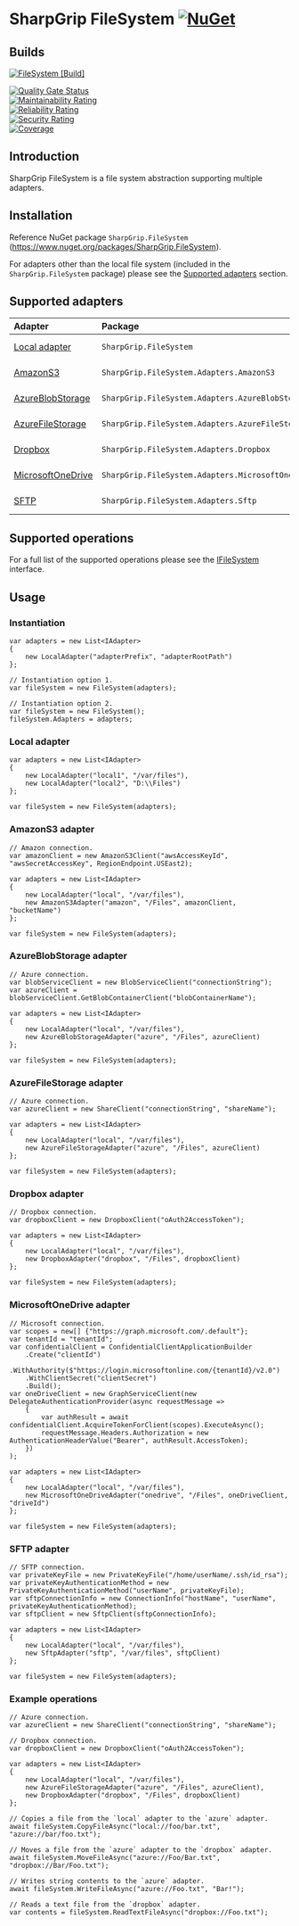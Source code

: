 # SharpGrip FileSystem [![NuGet](https://img.shields.io/nuget/v/SharpGrip.FileSystem)](https://www.nuget.org/packages/SharpGrip.FileSystem)

## Builds
[![FileSystem [Build]](https://github.com/SharpGrip/FileSystem/actions/workflows/Build.yaml/badge.svg)](https://github.com/SharpGrip/FileSystem/actions/workflows/Build.yaml)

[![Quality Gate Status](https://sonarcloud.io/api/project_badges/measure?project=SharpGrip_FileSystem&metric=alert_status)](https://sonarcloud.io/summary/overall?id=SharpGrip_FileSystem) \
[![Maintainability Rating](https://sonarcloud.io/api/project_badges/measure?project=SharpGrip_FileSystem&metric=sqale_rating)](https://sonarcloud.io/summary/overall?id=SharpGrip_FileSystem) \
[![Reliability Rating](https://sonarcloud.io/api/project_badges/measure?project=SharpGrip_FileSystem&metric=reliability_rating)](https://sonarcloud.io/summary/overall?id=SharpGrip_FileSystem) \
[![Security Rating](https://sonarcloud.io/api/project_badges/measure?project=SharpGrip_FileSystem&metric=security_rating)](https://sonarcloud.io/summary/overall?id=SharpGrip_FileSystem) \
[![Coverage](https://sonarcloud.io/api/project_badges/measure?project=SharpGrip_FileSystem&metric=coverage)](https://sonarcloud.io/summary/overall?id=SharpGrip_FileSystem)

## Introduction
SharpGrip FileSystem is a file system abstraction supporting multiple adapters.

## Installation
Reference NuGet package `SharpGrip.FileSystem` (https://www.nuget.org/packages/SharpGrip.FileSystem).

For adapters other than the local file system (included in the `SharpGrip.FileSystem` package) please see the [Supported adapters](#supported-adapters) section.

## Supported adapters
| Adapter                                         | Package                                           | NuGet                                                                                                                                                                      |
|:------------------------------------------------|:--------------------------------------------------|:---------------------------------------------------------------------------------------------------------------------------------------------------------------------------|
| [Local adapter](#local-adapter)                 | `SharpGrip.FileSystem`                            | [![NuGet](https://img.shields.io/nuget/v/SharpGrip.FileSystem)](https://www.nuget.org/packages/SharpGrip.FileSystem)                                                       |
| [AmazonS3](#amazons3-adapter)                   | `SharpGrip.FileSystem.Adapters.AmazonS3`          | [![NuGet](https://img.shields.io/nuget/v/SharpGrip.FileSystem.Adapters.AmazonS3)](https://www.nuget.org/packages/SharpGrip.FileSystem.Adapters.AmazonS3)                   |
| [AzureBlobStorage](#azureblobstorage-adapter)   | `SharpGrip.FileSystem.Adapters.AzureBlobStorage`  | [![NuGet](https://img.shields.io/nuget/v/SharpGrip.FileSystem.Adapters.AzureBlobStorage)](https://www.nuget.org/packages/SharpGrip.FileSystem.Adapters.AzureBlobStorage)   |
| [AzureFileStorage](#azurefilestorage-adapter)   | `SharpGrip.FileSystem.Adapters.AzureFileStorage`  | [![NuGet](https://img.shields.io/nuget/v/SharpGrip.FileSystem.Adapters.AzureFileStorage)](https://www.nuget.org/packages/SharpGrip.FileSystem.Adapters.AzureFileStorage)   |
| [Dropbox](#dropbox-adapter)                     | `SharpGrip.FileSystem.Adapters.Dropbox`           | [![NuGet](https://img.shields.io/nuget/v/SharpGrip.FileSystem.Adapters.Dropbox)](https://www.nuget.org/packages/SharpGrip.FileSystem.Adapters.Dropbox)                     |
| [MicrosoftOneDrive](#microsoftonedrive-adapter) | `SharpGrip.FileSystem.Adapters.MicrosoftOneDrive` | [![NuGet](https://img.shields.io/nuget/v/SharpGrip.FileSystem.Adapters.MicrosoftOneDrive)](https://www.nuget.org/packages/SharpGrip.FileSystem.Adapters.MicrosoftOneDrive) |
| [SFTP](#sftp-adapter)                           | `SharpGrip.FileSystem.Adapters.Sftp`              | [![NuGet](https://img.shields.io/nuget/v/SharpGrip.FileSystem.Adapters.Sftp)](https://www.nuget.org/packages/SharpGrip.FileSystem.Adapters.Sftp)                           |

## Supported operations
For a full list of the supported operations please see the [IFileSystem](../master/FileSystem/src/IFileSystem.cs) interface.

## Usage

### Instantiation
```
var adapters = new List<IAdapter>
{
    new LocalAdapter("adapterPrefix", "adapterRootPath")
};

// Instantiation option 1.
var fileSystem = new FileSystem(adapters);

// Instantiation option 2.
var fileSystem = new FileSystem();
fileSystem.Adapters = adapters;
```

### Local adapter
```
var adapters = new List<IAdapter>
{
    new LocalAdapter("local1", "/var/files"),
    new LocalAdapter("local2", "D:\\Files")
};

var fileSystem = new FileSystem(adapters);
```

### AmazonS3 adapter
```
// Amazon connection.
var amazonClient = new AmazonS3Client("awsAccessKeyId", "awsSecretAccessKey", RegionEndpoint.USEast2);

var adapters = new List<IAdapter>
{
    new LocalAdapter("local", "/var/files"),
    new AmazonS3Adapter("amazon", "/Files", amazonClient, "bucketName")
};

var fileSystem = new FileSystem(adapters);
```

### AzureBlobStorage adapter
```
// Azure connection.
var blobServiceClient = new BlobServiceClient("connectionString");
var azureClient = blobServiceClient.GetBlobContainerClient("blobContainerName");

var adapters = new List<IAdapter>
{
    new LocalAdapter("local", "/var/files"),
    new AzureBlobStorageAdapter("azure", "/Files", azureClient)
};

var fileSystem = new FileSystem(adapters);
```

### AzureFileStorage adapter
```
// Azure connection.
var azureClient = new ShareClient("connectionString", "shareName");

var adapters = new List<IAdapter>
{
    new LocalAdapter("local", "/var/files"),
    new AzureFileStorageAdapter("azure", "/Files", azureClient)
};

var fileSystem = new FileSystem(adapters);
```

### Dropbox adapter
```
// Dropbox connection.
var dropboxClient = new DropboxClient("oAuth2AccessToken");

var adapters = new List<IAdapter>
{
    new LocalAdapter("local", "/var/files"),
    new DropboxAdapter("dropbox", "/Files", dropboxClient)
};

var fileSystem = new FileSystem(adapters);
```

### MicrosoftOneDrive adapter
```
// Microsoft connection.
var scopes = new[] {"https://graph.microsoft.com/.default"};
var tenantId = "tenantId";
var confidentialClient = ConfidentialClientApplicationBuilder
    .Create("clientId")
    .WithAuthority($"https://login.microsoftonline.com/{tenantId}/v2.0")
    .WithClientSecret("clientSecret")
    .Build();
var oneDriveClient = new GraphServiceClient(new DelegateAuthenticationProvider(async requestMessage =>
    {
        var authResult = await confidentialClient.AcquireTokenForClient(scopes).ExecuteAsync();
        requestMessage.Headers.Authorization = new AuthenticationHeaderValue("Bearer", authResult.AccessToken);
    })
);

var adapters = new List<IAdapter>
{
    new LocalAdapter("local", "/var/files"),
    new MicrosoftOneDriveAdapter("onedrive", "/Files", oneDriveClient, "driveId")
};

var fileSystem = new FileSystem(adapters);
```

### SFTP adapter
```
// SFTP connection.
var privateKeyFile = new PrivateKeyFile("/home/userName/.ssh/id_rsa");
var privateKeyAuthenticationMethod = new PrivateKeyAuthenticationMethod("userName", privateKeyFile);
var sftpConnectionInfo = new ConnectionInfo("hostName", "userName", privateKeyAuthenticationMethod);
var sftpClient = new SftpClient(sftpConnectionInfo);

var adapters = new List<IAdapter>
{
    new LocalAdapter("local", "/var/files"),
    new SftpAdapter("sftp", "/var/files", sftpClient)
};

var fileSystem = new FileSystem(adapters);
```

### Example operations
```
// Azure connection.
var azureClient = new ShareClient("connectionString", "shareName");

// Dropbox connection.
var dropboxClient = new DropboxClient("oAuth2AccessToken");

var adapters = new List<IAdapter>
{
    new LocalAdapter("local", "/var/files"),
    new AzureFileStorageAdapter("azure", "/Files", azureClient),
    new DropboxAdapter("dropbox", "/Files", dropboxClient)
};

// Copies a file from the `local` adapter to the `azure` adapter.
await fileSystem.CopyFileAsync("local://foo/bar.txt", "azure://bar/foo.txt");

// Moves a file from the `azure` adapter to the `dropbox` adapter.
await fileSystem.MoveFileAsync("azure://Foo/Bar.txt", "dropbox://Bar/Foo.txt");

// Writes string contents to the `azure` adapter.
await fileSystem.WriteFileAsync("azure://Foo.txt", "Bar!");

// Reads a text file from the `dropbox` adapter.
var contents = fileSystem.ReadTextFileAsync("dropbox://Foo.txt");
```
